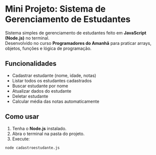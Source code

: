 # Mini Projeto: Sistema de Gerenciamento de Estudantes

Sistema simples de gerenciamento de estudantes feito em **JavaScript (Node.js)** no terminal.  
Desenvolvido no curso **Programadores do Amanhã** para praticar arrays, objetos, funções e lógica de programação.

## Funcionalidades

- Cadastrar estudante (nome, idade, notas)
- Listar todos os estudantes cadastrados
- Buscar estudante por nome
- Atualizar dados do estudante
- Deletar estudante
- Calcular média das notas automaticamente

## Como usar

1. Tenha o **Node.js** instalado.
2. Abra o terminal na pasta do projeto.
3. Execute:
```bash
node cadastroestudante.js
